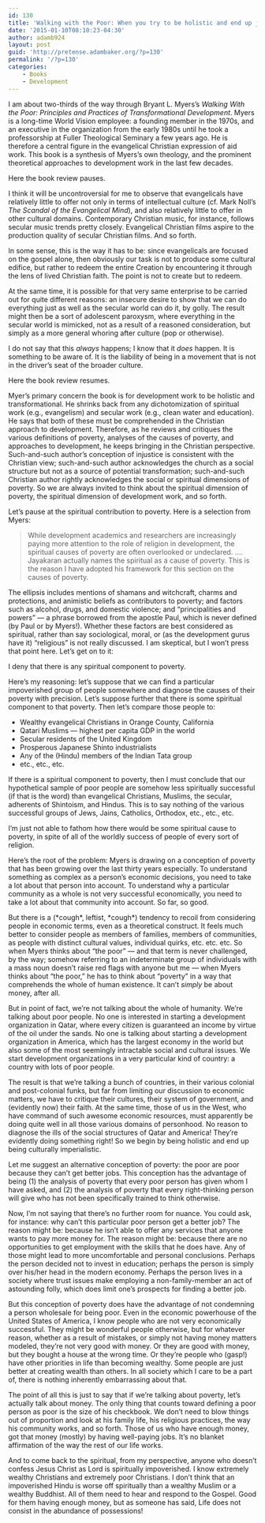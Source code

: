 ```yaml
---
id: 130
title: 'Walking with the Poor: When you try to be holistic and end up just being offensive'
date: '2015-01-10T08:10:23-04:30'
author: adamb924
layout: post
guid: 'http://pretense.adambaker.org/?p=130'
permalink: '/?p=130'
categories:
    - Books
    - Development
---
```


I am about two-thirds of the way through Bryant L. Myers’s *Walking With the Poor: Principles and Practices of Transformational Development*. Myers is a long-time World Vision employee: a founding member in the 1970s, and an executive in the organization from the early 1980s until he took a professorship at Fuller Theological Seminary a few years ago. He is therefore a central figure in the evangelical Christian expression of aid work. This book is a synthesis of Myers’s own theology, and the prominent theoretical approaches to development work in the last few decades.

Here the book review pauses.

I think it will be uncontroversial for me to observe that evangelicals have relatively little to offer not only in terms of intellectual culture (cf. Mark Noll’s *The Scandal of the Evangelical Mind*), and also relatively little to offer in other cultural domains. Contemporary Christian music, for instance, follows secular music trends pretty closely. Evangelical Christian films aspire to the production quality of secular Christian films. And so forth.

In some sense, this is the way it has to be: since evangelicals are focused on the gospel alone, then obviously our task is not to produce some cultural edifice, but rather to redeem the entire Creation by encountering it through the lens of lived Christian faith. The point is not to create but to redeem.

At the same time, it is possible for that very same enterprise to be carried out for quite different reasons: an insecure desire to show that we can do everything just as well as the secular world can do it, by golly. The result might then be a sort of adolescent paroxysm, where everything in the secular world is mimicked, not as a result of a reasoned consideration, but simply as a more general whoring after culture (pop or otherwise).

I do not say that this *always* happens; I know that it *does* happen. It is something to be aware of. It is the liability of being in a movement that is not in the driver’s seat of the broader culture.

Here the book review resumes.

Myer’s primary concern the book is for development work to be holistic and transformational. He shrinks back from any dichotomization of spiritual work (e.g., evangelism) and secular work (e.g., clean water and education). He says that both of these must be comprehended in the Christian approach to development. Therefore, as he reviews and critiques the various definitions of poverty, analyses of the causes of poverty, and approaches to development, he keeps bringing in the Christian perspective. Such-and-such author’s conception of injustice is consistent with the Christian view; such-and-such author acknowledges the church as a social structure but not as a source of potential transformation; such-and-such Christian author rightly acknowledges the social or spiritual dimensions of poverty. So we are always invited to think about the spiritual dimension of poverty, the spiritual dimension of development work, and so forth.

Let’s pause at the spiritual contribution to poverty. Here is a selection from Myers:

> While development academics and researchers are increasingly paying more attention to the role of religion in development, the spiritual causes of poverty are often overlooked or undeclared. …. Jayakaran actually names the spiritual as a cause of poverty. This is the reason I have adopted his framework for this section on the causes of poverty.

The ellipsis includes mentions of shamans and witchcraft, charms and protections, and animistic beliefs as contributors to poverty; and factors such as alcohol, drugs, and domestic violence; and “principalities and powers” — a phrase borrowed from the apostle Paul, which is never defined (by Paul or by Myers!). Whether these factors are best considered as spiritual, rather than say sociological, moral, or (as the development gurus have it) “religious” is not really discussed. I am skeptical, but I won’t press that point here. Let’s get on to it:

I deny that there is any spiritual component to poverty.

Here’s my reasoning: let’s suppose that we can find a particular impoverished group of people somewhere and diagnose the causes of their poverty with precision. Let’s suppose further that there is some spiritual component to that poverty. Then let’s compare those people to:

- Wealthy evangelical Christians in Orange County, California
- Qatari Muslims — highest per capita GDP in the world
- Secular residents of the United Kingdom
- Prosperous Japanese Shinto industrialists
- Any of the (Hindu) members of the Indian Tata group
- etc., etc., etc.

If there is a spiritual component to poverty, then I must conclude that our hypothetical sample of poor people are somehow less spiritually successful (if that is the word) than evangelical Christians, Muslims, the secular, adherents of Shintoism, and Hindus. This is to say nothing of the various successful groups of Jews, Jains, Catholics, Orthodox, etc., etc., etc.

I’m just not able to fathom how there would be some spiritual cause to poverty, in spite of all of the worldly success of people of every sort of religion.

Here’s the root of the problem: Myers is drawing on a conception of poverty that has been growing over the last thirty years especially. To understand something as complex as a person’s economic decisions, you need to take a lot about that person into account. To understand why a particular community as a whole is not very successful economically, you need to take a lot about that community into account. So far, so good.

But there is a (\*cough\*, leftist, \*cough\*) tendency to recoil from considering people in economic terms, even as a theoretical construct. It feels much better to consider people as members of families, members of communities, as people with distinct cultural values, individual quirks, etc. etc. etc. So when Myers thinks about “the poor” — and that term is never challenged, by the way; somehow referring to an indeterminate group of individuals with a mass noun doesn’t raise red flags with anyone but me — when Myers thinks about “the poor,” he has to think about “poverty” in a way that comprehends the whole of human existence. It can’t *simply* be about money, after all.

But in point of fact, we’re not talking about the whole of humanity. We’re talking about poor people. No one is interested in starting a development organization in Qatar, where every citizen is guaranteed an income by virtue of the oil under the sands. No one is talking about starting a development organization in America, which has the largest economy in the world but also some of the most seemingly intractable social and cultural issues. We start development organizations in a very particular kind of country: a country with lots of poor people.

The result is that we’re talking a bunch of countries, in their various colonial and post-colonial funks, but far from limiting our discussion to economic matters, we have to critique their cultures, their system of government, and (evidently now) their faith. At the same time, those of us in the West, who have command of such awesome economic resources, must apparently be doing quite well in all those various domains of personhood. No reason to diagnose the ills of the social structures of Qatar and America! They’re evidently doing something right! So we begin by being holistic and end up being culturally imperialistic.

Let me suggest an alternative conception of poverty: the poor are poor because they can’t get better jobs. This conception has the advantage of being (1) the analysis of poverty that every poor person has given whom I have asked, and (2) the analysis of poverty that every right-thinking person will give who has not been specifically trained to think otherwise.

Now, I’m not saying that there’s no further room for nuance. You could ask, for instance: why can’t this particular poor person get a better job? The reason might be: because he isn’t able to offer any services that anyone wants to pay more money for. The reason might be: because there are no opportunities to get employment with the skills that he does have. Any of those might lead to more uncomfortable and personal conclusions. Perhaps the person decided not to invest in education; perhaps the person is simply over his/her head in the modern economy. Perhaps the person lives in a society where trust issues make employing a non-family-member an act of astounding folly, which does limit one’s prospects for finding a better job.

But this conception of poverty does have the advantage of not condemning a person wholesale for being poor. Even in the economic powerhouse of the United States of America, I know people who are not very economically successful. They might be wonderful people otherwise, but for whatever reason, whether as a result of mistakes, or simply not having money matters modeled, they’re not very good with money. Or they are good with money, but they bought a house at the wrong time. Or they’re people who (gasp!) have other priorities in life than becoming wealthy. Some people are just better at creating wealth than others. In all society which I care to be a part of, there is nothing inherently embarrassing about that.

The point of all this is just to say that if we’re talking about poverty, let’s actually talk about money. The only thing that counts toward defining a poor person as poor is the size of his checkbook. We don’t need to blow things out of proportion and look at his family life, his religious practices, the way his community works, and so forth. Those of us who have enough money, got that money (mostly) by having well-paying jobs. It’s no blanket affirmation of the way the rest of our life works.

And to come back to the spiritual, from my perspective, anyone who doesn’t confess Jesus Christ as Lord is spiritually impoverished. I know extremely wealthy Christians and extremely poor Christians. I don’t think that an impoverished Hindu is worse off spiritually than a wealthy Muslim or a wealthy Buddhist. All of them need to hear and respond to the Gospel. Good for them having enough money, but as someone has said, Life does not consist in the abundance of possessions!